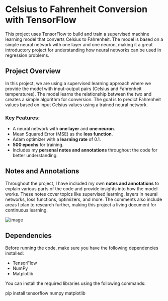 # Celsius to Fahrenheit Conversion with TensorFlow

This project uses TensorFlow to build and train a supervised machine learning model that converts Celsius to Fahrenheit. The model is based on a simple neural network with one layer and one neuron, making it a great introductory project for understanding how neural networks can be used in regression problems.

## Project Overview

In this project, we are using a supervised learning approach where we provide the model with input-output pairs (Celsius and Fahrenheit temperatures). The model learns the relationship between the two and creates a simple algorithm for conversion. The goal is to predict Fahrenheit values based on input Celsius values using a trained neural network.

### Key Features:
- A neural network with **one layer** and **one neuron**.
- Mean Squared Error (MSE) as the **loss function**.
- Adam optimizer with a **learning rate** of 0.1.
- **500 epochs** for training.
- Includes my **personal notes and annotations** throughout the code for better understanding.

## Notes and Annotations

Throughout the project, I have included my own **notes and annotations** to explain various parts of the code and provide insights into how the model works. These notes cover topics like supervised learning, layers in neural networks, loss functions, optimizers, and more. The comments also include areas I plan to research further, making this project a living document for continuous learning.

![image](https://github.com/user-attachments/assets/891afdf5-c7ef-40f9-8a72-f13c93a22b6e)

## Dependencies

Before running the code, make sure you have the following dependencies installed:

- TensorFlow
- NumPy
- Matplotlib

You can install the required libraries using the following commands:

pip install tensorflow numpy matplotlib


